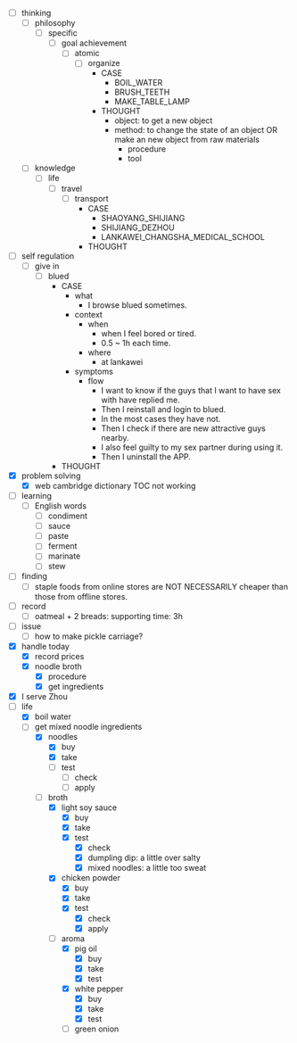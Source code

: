- [ ] thinking
    - [ ] philosophy
        - [ ] specific
            - [ ] goal achievement
                - [ ] atomic
                    - [ ] organize
                        - CASE
                            - BOIL_WATER
                            - BRUSH_TEETH
                            - MAKE_TABLE_LAMP
                        - THOUGHT
                            - object: to get a new object
                            - method: to change the state of an object OR make an new object from raw materials
                                - procedure
                                - tool 
    - [ ] knowledge
        - [ ] life
            - [ ] travel
                - [ ] transport
                    - CASE
                        - SHAOYANG_SHIJIANG
                        - SHIJIANG_DEZHOU
                        - LANKAWEI_CHANGSHA_MEDICAL_SCHOOL
                    - THOUGHT
- [ ] self regulation
    - [ ] give in
        - [ ] blued
            - CASE
                - what
                    - I browse blued sometimes.
                - context
                    - when
                        - when I feel bored or tired.
                        - 0.5 ~ 1h each time.
                    - where
                        - at lankawei
                - symptoms
                    - flow
                        - I want to know if the guys that I want to have sex with have replied me.
                        - Then I reinstall and login to blued.
                        - In the most cases they have not.
                        - Then I check if there are new attractive guys nearby.
                        - I also feel guilty to my sex partner during using it.
                        - Then I uninstall the APP.
            - THOUGHT
- [x] problem solving
    - [x] web cambridge dictionary TOC not working
- [ ] learning
    - [ ] English words
        - [ ] condiment
        - [ ] sauce
        - [ ] paste
        - [ ] ferment
        - [ ] marinate
        - [ ] stew
- [ ] finding
    - [ ] staple foods from online stores are NOT NECESSARILY cheaper than those from offline stores. 
- [ ] record
    - [ ] oatmeal + 2 breads: supporting time: 3h
- [ ] issue
    - [ ] how to make pickle carriage?
- [x] handle today
    - [x] record prices
    - [x] noodle broth
        - [x] procedure
        - [x] get ingredients 
- [x] I serve Zhou
- [ ] life
    - [x] boil water
    - [ ] get mixed noodle ingredients
        - [x] noodles
            - [x] buy
            - [x] take
            - [ ] test
                - [ ] check
                - [ ] apply
        - [ ] broth
            - [x] light soy sauce
                - [x] buy
                - [x] take
                - [x] test
                    - [x] check
                    - [x] dumpling dip: a little over salty
                    - [x] mixed noodles: a little too sweat 
            - [x] chicken powder
                - [x] buy
                - [x] take
                - [x] test
                    - [x] check
                    - [x] apply
            - [ ] aroma
                - [x] pig oil
                    - [x] buy
                    - [x] take
                    - [x] test
                - [x] white pepper
                    - [x] buy
                    - [x] take
                    - [x] test
                - [ ] green onion
